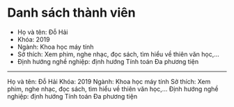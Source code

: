 # Danh sách thành viên
- Họ và tên: Đỗ Hải
- Khóa: 2019
- Ngành: Khoa học máy tính
- Sở thích: Xem phim, nghe nhạc, đọc sách, tìm hiểu về thiên văn học,...
- Định hướng nghề nghiệp:  định hướng Tính toán Đa phương tiện
***************************************************************
Họ và tên: Đỗ Hải
Khóa: 2019
Ngành: Khoa học máy tính
Sở thích: Xem phim, nghe nhạc, đọc sách, tìm hiểu về thiên văn học,...
Định hướng nghề nghiệp:  định hướng Tính toán Đa phương tiện

